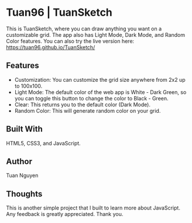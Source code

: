 # Tuan96 | TuanSketch

This is TuanSketch, where you can draw anything you want on a customizable grid. The app also has Light Mode, Dark Mode, and Random Color features. 
You can also try the live version here: https://tuan96.github.io/TuanSketch/

## Features
- Customization: You can customize the grid size anywhere from 2x2 up to 100x100. 
- Light Mode: The default color of the web app is White - Dark Green, so you can toggle this button to change the color to Black - Green.
- Clear: This returns you to the default color (Dark Mode).
- Random Color: This will generate random color on your grid. 

## Built With

HTML5, CSS3, and JavaScript. 

## Author

Tuan Nguyen

## Thoughts

This is another simple project that I built to learn more about JavaScript. Any feedback is greatly appreciated. Thank you. 

